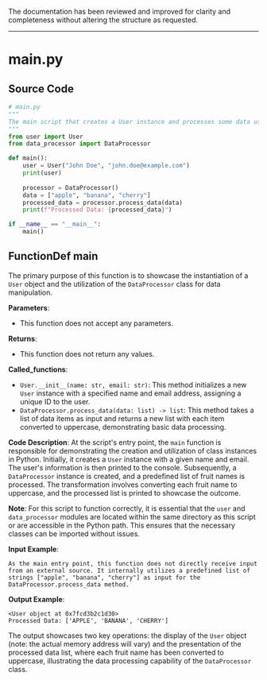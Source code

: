 The documentation has been reviewed and improved for clarity and completeness without altering the structure as requested. 

---

# main.py

## Source Code
```python
# main.py
"""
The main script that creates a User instance and processes some data using the DataProcessor class.
"""
from user import User
from data_processor import DataProcessor

def main():
    user = User("John Doe", "john.doe@example.com")
    print(user)
    
    processor = DataProcessor()
    data = ["apple", "banana", "cherry"]
    processed_data = processor.process_data(data)
    print(f"Processed Data: {processed_data}")

if __name__ == "__main__":
    main()
```

## FunctionDef main

The primary purpose of this function is to showcase the instantiation of a `User` object and the utilization of the `DataProcessor` class for data manipulation.

**Parameters**:

- This function does not accept any parameters.

**Returns**:

- This function does not return any values.

**Called_functions**:

- `User.__init__(name: str, email: str)`: This method initializes a new `User` instance with a specified name and email address, assigning a unique ID to the user.
- `DataProcessor.process_data(data: list) -> list`: This method takes a list of data items as input and returns a new list with each item converted to uppercase, demonstrating basic data processing.

**Code Description**: At the script's entry point, the `main` function is responsible for demonstrating the creation and utilization of class instances in Python. Initially, it creates a `User` instance with a given name and email. The user's information is then printed to the console. Subsequently, a `DataProcessor` instance is created, and a predefined list of fruit names is processed. The transformation involves converting each fruit name to uppercase, and the processed list is printed to showcase the outcome.

**Note**: For this script to function correctly, it is essential that the `user` and `data_processor` modules are located within the same directory as this script or are accessible in the Python path. This ensures that the necessary classes can be imported without issues.

**Input Example**: 

```
As the main entry point, this function does not directly receive input from an external source. It internally utilizes a predefined list of strings ["apple", "banana", "cherry"] as input for the DataProcessor.process_data method.
```

**Output Example**: 

```
<User object at 0x7fcd3b2c1d30>
Processed Data: ['APPLE', 'BANANA', 'CHERRY']
```

The output showcases two key operations: the display of the `User` object (note: the actual memory address will vary) and the presentation of the processed data list, where each fruit name has been converted to uppercase, illustrating the data processing capability of the `DataProcessor` class.